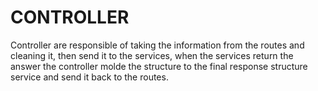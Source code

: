 # CONTROLLER

Controller are responsible of taking the information from the routes and cleaning it, then send it to the services, when the services
return the answer the controller molde the structure to the final response structure service and send it back to the routes.

